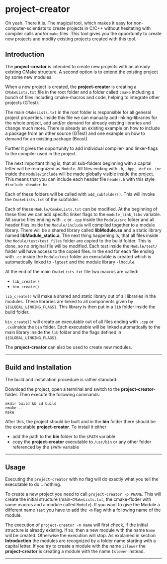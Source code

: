 # project-creator

Oh yeah.
There it is.
The magical tool, which makes it easy for non-computer-scientists to create projects in C/C++ without hesitating with compiler calls and/or `make` files.
This tool gives you the opportunity to create new projects and modify existing projects created with this tool.

## Introduction

The **project-creator** is intended to create new projects with an already
existing CMake structure.
A second option is to extend the existing project by some new modules.

When a new project is created, the **project-creator** is creating a `CMakeLists.txt` file in the root folder and a folder called `cmake` including a bunch of files including cmake-macros and code, helping to integrate other projects (GTest).

The main `CMakeLists.txt` in the root folder is responsible for all general project properties.
Inside this file we can manually add linking-libraries for the whole project, add and/or demand for already existing libraries and change much more.
There is already an existing example on how to include a package from an other source (GTest) and one example on how to demand for an existing package (Boost).

Further it gives the opportunity to add individual compiler- and linker-flags to the compiler used in the project.

The next important thing is, that all sub-folders beginning with a capital letter will be recognized as `Module`.
All files ending with `.h`, `.hpp`, `.def` or `.inc` inside the `Module/include` will be made globally visible inside the project.
This means that you can include each header file `header.h` with this style `#include <header.h>`.

Each of these folders will be called with `add_subfolder()`.
This will invoke the `CmakeLists.txt` of the subfolder.

Each of these `Module/CmakeLists.txt` can be modified.
At the beginning of these files we can add specific linker flags to the `module_link_libs` variable.
All source files ending with `.c` or `.cpp` inside the `Module/src` folder and all header files inside the `Module/include` will compiled together to a module library.
There will be a shared library called **libModule.so** and a static library named **libModule_static.a**.
The next thing happening is, that all files inside the `Module/test/test_files` folder are copied to the build folder.
This is done, so no original file will be modified.
Each test inside the `Module/test/` folder will have access to the copied files.
In the end for each file ending with `.cc` inside the `Module/test` folder an executable is created which is automatically linked to `-lgtest` and the module library `-lModule`.

At the end of the main `CmakeLists.txt` file two macros are called:
- `lib_create()`
- `bin_create()`

`lib_create()` will make a shared and static library out of all libraries in the
modules.
These libraries are linked to all components given by `${GLOBAL_LINKING_FLAGS}`.
This library is then put in a `lib` folder inside the build folder.

`bin_create()` will create an executable out of all files ending with `.cpp`
or `.cxx`inside the `bin` folder. Each executable will be linked automatically
to the main library inside the `lib` folder and the flags defined in `${GLOBAL_LINKING_FLAGS}`.

The **project-creator** can also be used to create new modules.

---

## Build and Installation

The build and installation procedure is rather standard:

Download the project, open a terminal and switch to the
**project-creator**-folder. Then execute the following commands:

```
mkdir build && cd build
cmake ..
make
```

After this, the project should be built and in the **bin** folder there should
be the executable **project-creator**. To install it either
- add the path to the **bin** folder to the `$PATH` variable
- copy the **project-creator** executable to `/usr/bin` or any other folder
referenced by the `$PATH` variable

---

## Usage

Executing the `project-creator` with no flag will do exactly what you tell the executable to do... nothing.

To create a new project you need to call `project-creator -p PNAME`.
This will create the initial structure (main-`CMakeLists.txt`, the cmake-floder with some macros and a module called `Module`).
If you want to give the Module a different name `Test` you have to add the `-m` flag with a following name of the module.

The execution of `project-creator -m Name` will first check, if the initial structure is already existing.
If so, then a new module with the name `Name` will be created.
Otherwise the execution will stop.
As explained in section **Introduction** the modules are recognized by a folder name starting with a capital letter.
If you try to create a module with the name `islower` the **project-creator** is creating a module with the name `Islower` instead.

---
